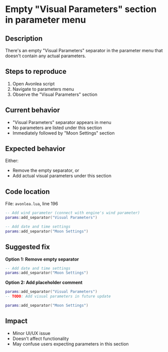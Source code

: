 # Empty "Visual Parameters" section in parameter menu

## Description
There's an empty "Visual Parameters" separator in the parameter menu that doesn't contain any actual parameters.

## Steps to reproduce
1. Open Avonlea script
2. Navigate to parameters menu
3. Observe the "Visual Parameters" section

## Current behavior
- "Visual Parameters" separator appears in menu
- No parameters are listed under this section
- Immediately followed by "Moon Settings" section

## Expected behavior
Either:
- Remove the empty separator, or
- Add actual visual parameters under this section

## Code location
File: `avonlea.lua`, line 196

```lua
-- Add wind parameter (connect with engine's wind parameter)
params:add_separator("Visual Parameters")

-- Add date and time settings
params:add_separator("Moon Settings")
```

## Suggested fix
**Option 1: Remove empty separator**
```lua
-- Add date and time settings
params:add_separator("Moon Settings")
```

**Option 2: Add placeholder comment**
```lua
params:add_separator("Visual Parameters")
-- TODO: Add visual parameters in future update

params:add_separator("Moon Settings")
```

## Impact
- Minor UI/UX issue
- Doesn't affect functionality
- May confuse users expecting parameters in this section
